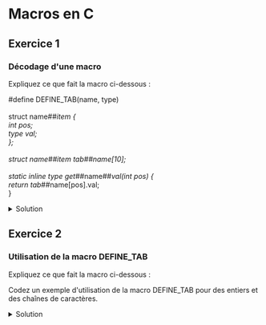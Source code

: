 # Macros en C

## Exercice 1

### Décodage d'une macro

Expliquez ce que fait la macro ci-dessous :

#define DEFINE_TAB(name, type)                                                 \
                                                                               \
        struct name##_item {                                                   \
                int pos;                                                       \
                type val;                                                      \
        };                                                                     \
                                                                               \
        struct name##_item tab_##name[10];                                     \
                                                                               \
        static inline type get_##name##_val(int pos) {                         \
                return tab_##name[pos].val;                                    \
        }

<details>
<summary>Solution</summary>

Cette macro définie une structure composée de deux champs dont l'un des champs
est de type ``type`` (second argument de la macro). 

Puis, un tableau 10 éléments de type correspondant à cette
structure est déclarée, ainsi qu'un *accesseur* pour récupérer la valeur d'une
entrée à la position ``pos`` ; il s'agit de la fonction get_*name*_val(int pos) 
où *name* correspondant au premier argument de la macro.

</details>

## Exercice 2

### Utilisation de la macro DEFINE_TAB

Expliquez ce que fait la macro ci-dessous :

Codez un exemple d'utilisation de la macro DEFINE_TAB
pour des entiers et des chaînes de caractères.

<details>
<summary>Solution</summary>

~~~
 
 
#include <stdio.h>

#define DEFINE_TAB(name, type)                                                 \
                                                                               \
        struct name##_item {                                                   \
                int pos;                                                       \
                type val;                                                      \
        };                                                                     \
                                                                               \
        struct name##_item tab_##name[10];                                     \
                                                                               \
        static inline type get_##name##_val(int pos) {                         \
                return tab_##name[pos].val;                                    \
        }

 
DEFINE_TAB(entier, int);
DEFINE_TAB(str, char *);

int main() {

        tab_entier[0].pos = 0;
        tab_entier[0].val = 100;

        tab_str[0].pos = 0;
        tab_str[0].val = "Hello, world!";

        printf("Value at position 0 in 'entier' table: %d\n",
               get_entier_val(0));
        printf("Value at position 0 in 'str' table: %s\n", get_str_val(0));

        return 0;
}

~~~

</details>

